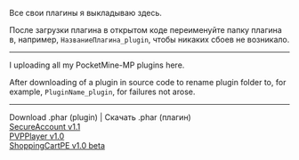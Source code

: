 <p>Все свои плагины я выкладываю здесь.

После загрузки плагина в открытом коде переименуйте папку плагина в,
например, <code>НазваниеПлагина_plugin</code>,
чтобы никаких сбоев не возникало.</p>
<hr>
<p>I uploading all my PocketMine-MP plugins here.

After downloading of a plugin in source code to rename plugin folder to,
for example, <code>PluginName_plugin</code>,
for failures not arose.</p>
<hr>
<p>Download .phar (plugin) | Скачать .phar (плагин)<br>
<a href="http://vk.com/doc155272407_370353839">SecureAccount v1.1</a><br>
<a href="http://vk.com/doc155272407_370354190">PVPPlayer v1.0</a><br>
<a href="http://vk.com/doc155272407_371679802">ShoppingCartPE v1.0 beta</a>
</p>
